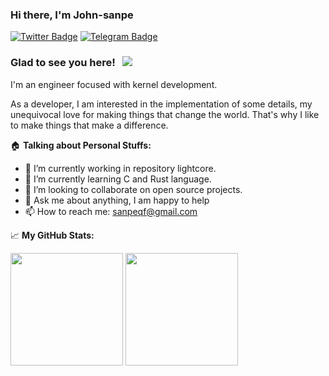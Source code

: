 ### Hi there, I'm John-sanpe

[![Twitter Badge](https://img.shields.io/badge/-Twitter-00acee?style=flat-square&logo=Twitter&logoColor=white)](https://twitter.com/JohnSanpe)
[![Telegram Badge](https://img.shields.io/badge/-Telegram-0088cc?style=flat-square&logo=Telegram&logoColor=white)](https://t.me/John_sanpe)

### Glad to see you here! &nbsp; ![](https://visitor-badge.glitch.me/badge?page_id=John-sanpe)

I'm an engineer focused with kernel development.

As a developer, I am interested in the implementation of some details, my unequivocal love for making things that change the world. That's why I like to make things that make a difference.

:house: **Talking about Personal Stuffs:**

- 🔭 I’m currently working in repository lightcore.
- 🌱 I’m currently learning C and Rust language.
- 👯 I’m looking to collaborate on open source projects.
- 💬 Ask me about anything, I am happy to help
- 📫 How to reach me: sanpeqf@gmail.com

📈 **My GitHub Stats:**

<p>
  <img height="180em" src="https://github-readme-stats.vercel.app/api?username=John-sanpe&show_icons=true&hide_border=true&&count_private=true&include_all_commits=true" />
  <img height="180em" src="https://github-readme-stats.vercel.app/api/top-langs/?username=John-sanpe&exclude_repo=KNN-Image-Classification&show_icons=true&hide_border=true&layout=compact&langs_count=8"/>
</p>
